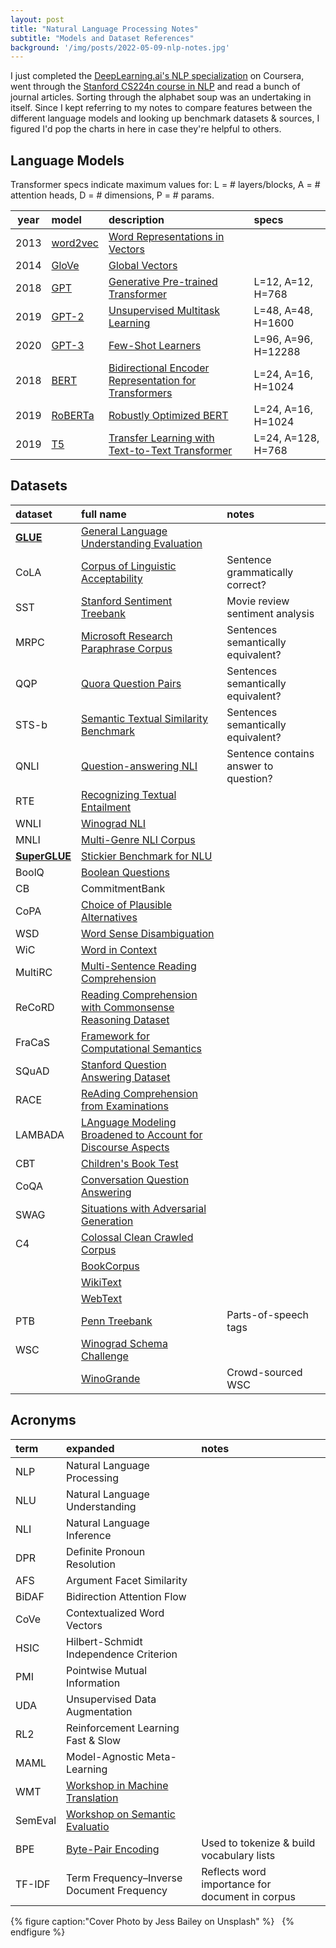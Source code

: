 ```yaml
---
layout: post
title: "Natural Language Processing Notes"
subtitle: "Models and Dataset References"
background: '/img/posts/2022-05-09-nlp-notes.jpg'
---
```


I just completed the [DeepLearning.ai's NLP specialization](https://www.coursera.org/specializations/natural-language-processing) on Coursera, went through the [Stanford CS224n course in NLP](http://web.stanford.edu/class/cs224n/) and read a bunch of journal articles. Sorting through the alphabet soup was an undertaking in itself. Since I kept referring to my notes to compare features between the different language models and looking up benchmark datasets & sources, I figured I'd pop the charts in here in case they're helpful to others.

## Language Models

Transformer specs indicate maximum values for:
L = # layers/blocks, A = # attention heads, D = # dimensions, P = # params.

| year  | model | description | specs |
| :---: | :---- | :---------- | :---- |
| 2013 | [word2vec](https://www.tensorflow.org/tutorials/text/word2vec) | [Word Representations in Vectors](https://arxiv.org/abs/1301.3781) |
| 2014 | [GloVe](https://nlp.stanford.edu/projects/glove/) | [Global Vectors](https://www.semanticscholar.org/paper/GloVe%3A-Global-Vectors-for-Word-Representation-Pennington-Socher/f37e1b62a767a307c046404ca96bc140b3e68cb5)
| 2018 | [GPT](https://huggingface.co/openai-gpt) | [Generative Pre-trained Transformer](https://cdn.openai.com/research-covers/language-unsupervised/language_understanding_paper.pdf) | L=12, A=12, H=768
| 2019 | [GPT-2](https://huggingface.co/gpt2) | [Unsupervised Multitask Learning](https://cdn.openai.com/better-language-models/language_models_are_unsupervised_multitask_learners.pdf) |  L=48, A=48, H=1600
| 2020 | [GPT-3](https://beta.openai.com/docs/models/gpt-3) | [Few-Shot Learners](https://arxiv.org/abs/2005.14165) | L=96, A=96, H=12288
| 2018 | [BERT](https://huggingface.co/bert-large-cased) | [Bidirectional Encoder Representation for Transformers](https://arxiv.org/abs/1810.04805) | L=24, A=16, H=1024
| 2019 | [RoBERTa](https://huggingface.co/roberta-large) | [Robustly Optimized BERT](https://arxiv.org/abs/1907.11692) | L=24, A=16, H=1024
| 2019 | [T5](https://huggingface.co/t5-11b) | [Transfer Learning with Text-to-Text Transformer](https://arxiv.org/abs/1910.10683) | L=24, A=128, H=768

## Datasets

| dataset | full name | notes |
| :------ | :-------- | :---- |
| [**GLUE**](https://gluebenchmark.com/) | [General Language Understanding Evaluation](https://huggingface.co/datasets/glue)
| CoLA | [Corpus of Linguistic Acceptability](https://huggingface.co/datasets/glue/viewer/cola/train) | Sentence grammatically correct?
| SST | [Stanford Sentiment Treebank](https://huggingface.co/datasets/glue/viewer/sst2/train) | Movie review sentiment analysis
| MRPC | [Microsoft Research Paraphrase Corpus](https://huggingface.co/datasets/glue/viewer/mrpc/train) | Sentences semantically equivalent?
| QQP | [Quora Question Pairs](https://huggingface.co/datasets/glue/viewer/qqp/train) | Sentences semantically equivalent?
| STS-b | [Semantic Textual Similarity Benchmark](https://arxiv.org/abs/1708.00055v1) | Sentences semantically equivalent?
| QNLI | [Question-answering NLI](https://huggingface.co/datasets/glue/viewer/qnli/train) | Sentence contains answer to question?
| RTE | [Recognizing Textual Entailment](https://huggingface.co/datasets/glue/viewer/rte/train) |
| WNLI | [Winograd NLI](https://huggingface.co/datasets/glue/viewer/wnli/train) |
| MNLI | [Multi-Genre NLI Corpus](https://huggingface.co/datasets/SetFit/mnli) |
| [**SuperGLUE**](https://super.gluebenchmark.com/) |  [Stickier Benchmark for NLU](https://huggingface.co/datasets/super_glue)
| BoolQ | [Boolean Questions](https://huggingface.co/datasets/boolq)
| CB | CommitmentBank
| CoPA | [Choice of Plausible Alternatives](https://huggingface.co/datasets/pietrolesci/copa_nli)
| WSD | [Word Sense Disambiguation](https://paperswithcode.com/task/word-sense-disambiguation)
| WiC | [Word in Context](https://paperswithcode.com/dataset/wic)
| MultiRC | [Multi-Sentence Reading Comprehension](https://paperswithcode.com/dataset/multirc)
| ReCoRD | [Reading Comprehension with Commonsense Reasoning Dataset](https://paperswithcode.com/dataset/record)
| FraCaS | [Framework for Computational Semantics](https://huggingface.co/datasets/pietrolesci/fracas)
| SQuAD | [Stanford Question Answering Dataset](https://huggingface.co/datasets/squad) |
| RACE | [ReAding Comprehension from Examinations](https://huggingface.co/datasets/race) |
| LAMBADA | [LAnguage Modeling Broadened to Account for Discourse Aspects](https://huggingface.co/datasets/lambada) |
| CBT | [Children's Book Test](https://huggingface.co/datasets/cbt)
| CoQA | [Conversation Question Answering](https://huggingface.co/datasets/coqa)
| SWAG | [Situations with Adversarial Generation](https://huggingface.co/datasets/swag)
| C4 | [Colossal Clean Crawled Corpus](https://huggingface.co/datasets/c4)
| | [BookCorpus](https://huggingface.co/datasets/bookcorpus) |
| | [WikiText](https://huggingface.co/datasets/wikitext) |
| | [WebText](https://huggingface.co/datasets/openwebtext)
| PTB | [Penn Treebank](https://paperswithcode.com/dataset/penn-treebank) | Parts-of-speech tags
| WSC | [Winograd Schema Challenge](https://huggingface.co/datasets/winograd_wsc)
| | [WinoGrande](https://huggingface.co/datasets/winogrande) | Crowd-sourced WSC

## Acronyms

| term | expanded | notes |
| :--- | :------- | :---- |
| NLP | Natural Language Processing
| NLU | Natural Language Understanding
| NLI | Natural Language Inference
| DPR | Definite Pronoun Resolution
| AFS | Argument Facet Similarity
| BiDAF | Bidirection Attention Flow
| CoVe | Contextualized Word Vectors
| HSIC | Hilbert-Schmidt Independence Criterion
| PMI | Pointwise Mutual Information
| UDA | Unsupervised Data Augmentation
| RL2 | Reinforcement Learning Fast & Slow
| MAML | Model-Agnostic Meta-Learning
| WMT | [Workshop in Machine Translation](https://aclanthology.org/venues/wmt/)
| SemEval | [Workshop on Semantic Evaluatio](https://semeval.github.io/) |
| BPE | [Byte-Pair Encoding](https://paperswithcode.com/method/bpe) | Used to tokenize & build vocabulary lists
| TF-IDF | Term Frequency–Inverse Document Frequency | Reflects word importance for document in corpus

{% figure caption:"Cover Photo by Jess Bailey on Unsplash" %}
&nbsp;
{% endfigure %}
